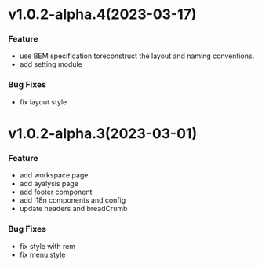 # v1.0.2-alpha.4(2023-03-17)
### Feature
- use BEM specification toreconstruct the layout and naming conventions.
- add setting module

### Bug Fixes
- fix layout style

# v1.0.2-alpha.3(2023-03-01)

### Feature
- add workspace page
- add ayalysis page
- add footer component
- add i18n components and config
- update headers and breadCrumb

### Bug Fixes
- fix style with rem
- fix menu style